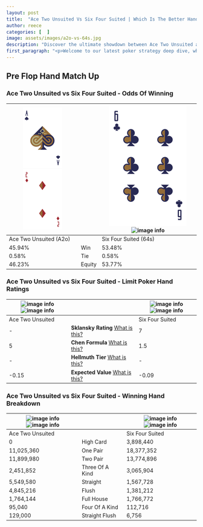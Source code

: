 ```yaml
---
layout: post
title:  "Ace Two Unsuited Vs Six Four Suited | Which Is The Better Hand In Poker? A Complete Guide"
author: reece
categories: [  ]
image: assets/images/a2o-vs-64s.jpg
description: "Discover the ultimate showdown between Ace Two Unsuited and Six Four Suited in poker! Uncover the odds, strategies, and scenarios where one hand triumphs over the other. Get ready to up your poker game with this thrilling analysis."
first_paragraph: "<p>Welcome to our latest poker strategy deep dive, where we're pitting two distinct hands against each other in a high-stakes showdown: Ace Two Unsuited vs Six Four Suited.</p><p>In the dynamic world of poker, every decision counts, and knowing which hand holds the upper hand is key to your success at the table.</p><p>In this article, we'll dissect these two hands, explore the scenarios where one dominates the other, and equip you with the knowledge to make strategic choices that can tip the odds in your favor.</p><p>Get ready to unravel the intriguing dynamics of these poker hands and elevate your game to new heights.</p>"
---
```




[comment]: # (sp0)

## Pre Flop Hand Match Up

<div class="table hand-ratings" markdown="1"> 



### Ace Two Unsuited vs Six Four Suited - Odds Of Winning


    
| ![image info](assets/images/hand1/A.png) ![image info](assets/images/hand1/2o.png) |  | ![image info](assets/images/hand2/6.png) ![image info](assets/images/hand2/4s.png) |
| -------- | -------- | -------- |
| Ace Two Unsuited (A2o) |  | Six Four Suited (64s) |
| 45.94% | Win | 53.48% |
| 0.58% | Tie | 0.58% |
| 46.23% | Equity | 53.77% |




[comment]: # (sp1)



### Ace Two Unsuited vs Six Four Suited - Limit Poker Hand Ratings


    
| ![image info](https://www.riverpairs.com/assets/images/hand1/A.png) ![image info](https://www.riverpairs.com/assets/images/hand1/2o.png) |  | ![image info](https://www.riverpairs.com/assets/images/hand2/6.png) ![image info](https://www.riverpairs.com/assets/images/hand2/4s.png) |
| -------- | -------- | -------- |
| Ace Two Unsuited |  | Six Four Suited |
| - | **Sklansky Rating** [What is this?](/sklansky-rating-explained) | 7 |
| 5 | **Chen Formula** [What is this?](/chen-formula-explained) | 1.5 |
| - | **Hellmuth Tier** [What is this?](/Hellmuth-tier-explained) | - |
| -0.15 | **Expected Value** [What is this?](/expected-value-explained) | -0.09 |




[comment]: # (sp2)



### Ace Two Unsuited vs Six Four Suited - Winning Hand Breakdown


    
| ![image info](https://www.riverpairs.com/assets/images/hand1/A.png) ![image info](https://www.riverpairs.com/assets/images/hand1/2o.png) |  | ![image info](https://www.riverpairs.com/assets/images/hand2/6.png) ![image info](https://www.riverpairs.com/assets/images/hand2/4s.png) |
| -------- | -------- | -------- |
| Ace Two Unsuited |  | Six Four Suited |
| 0 | High Card | 3,898,440 |
| 11,025,360 | One Pair | 18,377,352 |
| 11,899,980 | Two Pair | 13,774,896 |
| 2,451,852 | Three Of A Kind | 3,065,904 |
| 5,549,580 | Straight | 1,567,728 |
| 4,845,216 | Flush | 1,381,212 |
| 1,764,144 | Full House | 1,766,772 |
| 95,040 | Four Of A Kind | 112,716 |
| 129,000 | Straight Flush | 6,756 |




[comment]: # (sp3)



</div>

[comment]: # (sp4)



[comment]: # (sp5)

